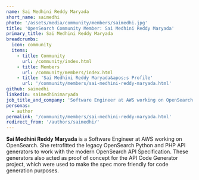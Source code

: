 ```yaml
---
name: Sai Medhini Reddy Maryada
short_name: saimedhi
photo: '/assets/media/community/members/saimedhi.jpg'
title: 'OpenSearch Community Member: Sai Medhini Reddy Maryada'
primary_title: Sai Medhini Reddy Maryada
breadcrumbs:
  icon: community
  items:
    - title: Community
      url: /community/index.html
    - title: Members
      url: /community/members/index.html
    - title: 'Sai Medhini Reddy Maryada&apos;s Profile'
      url: '/community/members/sai-medhini-reddy-maryada.html'
github: saimedhi
linkedin: saimedhinimaryada
job_title_and_company: 'Software Engineer at AWS working on OpenSearch'
personas:
  - author
permalink: '/community/members/sai-medhini-reddy-maryada.html'
redirect_from: '/authors/saimedhi/'
---
```


**Sai Medhini Reddy Maryada** is a Software Engineer at AWS working on OpenSearch. She retrofitted the legacy OpenSearch Python and PHP API generators to work with the modern OpenSearch API Specification. These generators also acted as proof of concept for the API Code Generator project, which were used to make the spec more friendly for code generation purposes.
